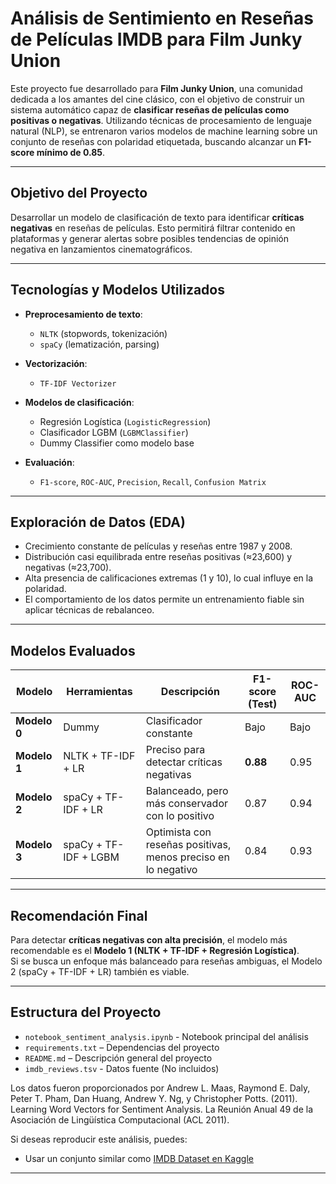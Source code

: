 # Análisis de Sentimiento en Reseñas de Películas IMDB para Film Junky Union

Este proyecto fue desarrollado para **Film Junky Union**, una comunidad dedicada a los amantes del cine clásico, con el objetivo de construir un sistema automático capaz de **clasificar reseñas de películas como positivas o negativas**. Utilizando técnicas de procesamiento de lenguaje natural (NLP), se entrenaron varios modelos de machine learning sobre un conjunto de reseñas con polaridad etiquetada, buscando alcanzar un **F1-score mínimo de 0.85**.

---

## Objetivo del Proyecto

Desarrollar un modelo de clasificación de texto para identificar **críticas negativas** en reseñas de películas. Esto permitirá filtrar contenido en plataformas y generar alertas sobre posibles tendencias de opinión negativa en lanzamientos cinematográficos.

---

## Tecnologías y Modelos Utilizados

- **Preprocesamiento de texto**:  
  - `NLTK` (stopwords, tokenización)
  - `spaCy` (lematización, parsing)

- **Vectorización**:
  - `TF-IDF Vectorizer`

- **Modelos de clasificación**:
  - Regresión Logística (`LogisticRegression`)
  - Clasificador LGBM (`LGBMClassifier`)
  - Dummy Classifier como modelo base

- **Evaluación**:
  - `F1-score`, `ROC-AUC`, `Precision`, `Recall`, `Confusion Matrix`

---

## Exploración de Datos (EDA)

- Crecimiento constante de películas y reseñas entre 1987 y 2008.
- Distribución casi equilibrada entre reseñas positivas (≈23,600) y negativas (≈23,700).
- Alta presencia de calificaciones extremas (1 y 10), lo cual influye en la polaridad.
- El comportamiento de los datos permite un entrenamiento fiable sin aplicar técnicas de rebalanceo.

---

## Modelos Evaluados

| Modelo | Herramientas | Descripción | F1-score (Test) | ROC-AUC |
|--------|--------------|-------------|------------------|----------|
| **Modelo 0** | Dummy | Clasificador constante | Bajo | Bajo |
| **Modelo 1** | NLTK + TF-IDF + LR | Preciso para detectar críticas negativas | **0.88** | 0.95 |
| **Modelo 2** | spaCy + TF-IDF + LR | Balanceado, pero más conservador con lo positivo | 0.87 | 0.94 |
| **Modelo 3** | spaCy + TF-IDF + LGBM | Optimista con reseñas positivas, menos preciso en lo negativo | 0.84 | 0.93 |

---

## Recomendación Final

Para detectar **críticas negativas con alta precisión**, el modelo más recomendable es el **Modelo 1 (NLTK + TF-IDF + Regresión Logística)**.  
Si se busca un enfoque más balanceado para reseñas ambiguas, el Modelo 2 (spaCy + TF-IDF + LR) también es viable.

---


##  Estructura del Proyecto

- `notebook_sentiment_analysis.ipynb` - Notebook principal del análisis
- `requirements.txt` – Dependencias del proyecto 
- `README.md` – Descripción general del proyecto
- `imdb_reviews.tsv` - Datos fuente (No incluidos)

Los datos fueron proporcionados por Andrew L. Maas, Raymond E. Daly, Peter T. Pham, Dan Huang, Andrew Y. Ng, y Christopher Potts. (2011). Learning Word Vectors for Sentiment Analysis. La Reunión Anual 49 de la Asociación de Lingüística Computacional (ACL 2011).

Si deseas reproducir este análisis, puedes:
- Usar un conjunto similar como [IMDB Dataset en Kaggle](https://www.kaggle.com/datasets/lakshmi25npathi/imdb-dataset-of-50k-movie-reviews)

---


